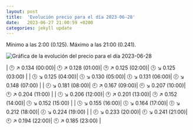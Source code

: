 ```yaml
---
layout: post
title:  'Evolución precio para el día 2023-06-28'
date:   2023-06-27 21:00:59 +0200
categories: jekyll update
---
```

Mínimo a las 2:00 (0.125). Máximo a las 21:00 (0.241). 

![Gráfica de la evolución del precio para el día 2023-06-28](https://files.botsin.space/media_attachments/files/110/617/728/575/582/303/original/dafcad1066c92e5b.png)


| 🕛 ↗ 0.134 (00:00)| 🕐 ↗ 0.128 (01:00)| 🕑 ↗ 0.125 (02:00)| 🕒 ↘ 0.125 (03:00) | 
| 🕓 ↘ 0.125 (04:00)| 🕔 ↘ 0.130 (05:00)| 🕕 ↘ 0.131 (06:00)| 🕖 ↘ 0.148 (07:00) | 
| 🕗 ↘ 0.181 (08:00)| 🕘 ↗ 0.167 (09:00)| 🕙 ↘ 0.207 (10:00)| 🕚 ↗ 0.204 (11:00) | 
| 🕛 ↘ 0.206 (12:00)| 🕐 ↗ 0.201 (13:00)| 🕑 ↗ 0.152 (14:00)| 🕒 ↘ 0.152 (15:00) | 
| 🕓 ↘ 0.155 (16:00)| 🕔 ↘ 0.164 (17:00)| 🕕 ↘ 0.212 (18:00)| 🕖 ↘ 0.224 (19:00) | 
| 🕗 ↘ 0.233 (20:00)| 🕘 ↘ 0.241 (21:00)| 🕙 ↗ 0.194 (22:00)| 🕚 ↗ 0.185 (23:00) | 
 

